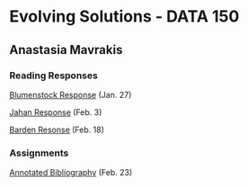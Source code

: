 # Evolving Solutions - DATA 150

## Anastasia Mavrakis

### Reading Responses

[Blumenstock Response](https://anastasiamavrakis.github.io/Workshop/blumenstock) (Jan. 27)

[Jahan Response](https://anastasiamavrakis.github.io/Workshop/jahan) (Feb. 3)

[Barden Resonse](https://anastasiamavrakis.github.io/Workshop/barden) (Feb. 18)

### Assignments

[Annotated Bibliography](https://anastasiamavrakis.github.io/Workshop/annotated_bibliography) (Feb. 23)
